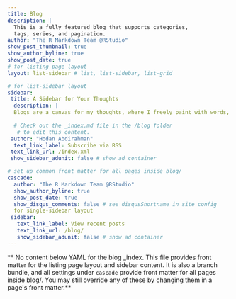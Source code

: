```yaml
---
title: Blog 
description: |
  This is a fully featured blog that supports categories, 
  tags, series, and pagination.
author: "The R Markdown Team @RStudio"
show_post_thumbnail: true
show_author_byline: true
show_post_date: true
# for listing page layout
layout: list-sidebar # list, list-sidebar, list-grid

# for list-sidebar layout
sidebar: 
 title: A Sidebar for Your Thoughts
  description: |
  Blogs are a canvas for my thoughts, where I freely paint with words, often inspired by data and its intriguing connections.
    
  # Check out the _index.md file in the /blog folder 
   # to edit this content. 
 author: "Hodan Abdirahman"
  text_link_label: Subscribe via RSS
 text_link_url: /index.xml
 show_sidebar_adunit: false # show ad container

# set up common front matter for all pages inside blog/
cascade:
  author: "The R Markdown Team @RStudio"
  show_author_byline: true
  show_post_date: true
  show_disqus_comments: false # see disqusShortname in site config
  for single-sidebar layout
 sidebar:
   text_link_label: View recent posts
   text_link_url: /blog/
   show_sidebar_adunit: false # show ad container
---
```


** No content below YAML for the blog _index. This file provides front matter for the listing page layout and sidebar content. It is also a branch bundle, and all settings under `cascade` provide front matter for all pages inside blog/. You may still override any of these by changing them in a page's front matter.**
